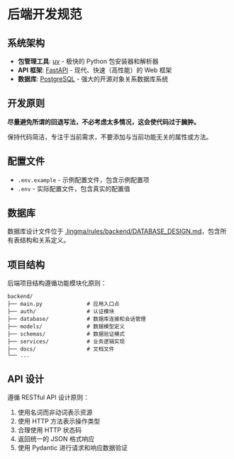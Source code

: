 # 后端开发规范

## 系统架构

- **包管理工具**: [uv](https://github.com/astral-sh/uv) - 极快的 Python 包安装器和解析器
- **API 框架**: [FastAPI](https://fastapi.tiangolo.com/) - 现代、快速（高性能）的 Web 框架
- **数据库**: [PostgreSQL](https://www.postgresql.org/) - 强大的开源对象关系数据库系统

## 开发原则

**尽量避免所谓的回退写法，不必考虑太多情况，这会使代码过于臃肿。**

保持代码简洁，专注于当前需求，不要添加与当前功能无关的属性或方法。

## 配置文件

- `.env.example` - 示例配置文件，包含示例配置项
- `.env` - 实际配置文件，包含真实的配置值

## 数据库

数据库设计文件位于 [.lingma/rules/backend/DATABASE_DESIGN.md](DATABASE_DESIGN.md)，包含所有表结构和关系定义。

## 项目结构

后端项目结构遵循功能模块化原则：

```
backend/
├── main.py              # 应用入口点
├── auth/                # 认证模块
├── database/            # 数据库连接和会话管理
├── models/              # 数据模型定义
├── schemas/             # 数据验证模式
├── services/            # 业务逻辑实现
├── docs/                # 文档文件
└── ...
```

## API 设计

遵循 RESTful API 设计原则：

1. 使用名词而非动词表示资源
2. 使用 HTTP 方法表示操作类型
3. 合理使用 HTTP 状态码
4. 返回统一的 JSON 格式响应
5. 使用 Pydantic 进行请求和响应数据验证